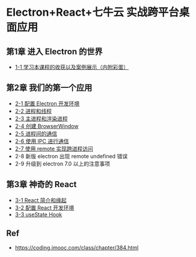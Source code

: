 # Electron+React+七牛云 实战跨平台桌面应用

## 第1章 进入 Electron 的世界

* [1-1 学习本课程的收获以及案例展示（内附彩蛋）](./ch01-01)

## 第2章 我们的第一个应用

* [2-1 配置 Electron 开发环境](./ch02-01)
*  [2-2 进程和线程](./ch02-02)
*  [2-3 主进程和渲染进程](./ch02-03)
*  [2-4 创建 BrowserWindow](./ch02-04)
*  [2-5 进程间的通信](./ch02-05)
*  [2-6 使用 IPC 进行通信](./ch02-06)
*  [2-7 使用 remote 实现跨进程访问](./ch02-07)
*  2-8 新版 electron 出现 remote undefined 错误
*  2-9 升级到 electron 7.0 以上的注意事项


## 第3章 神奇的 React


* [3-1 React 简介和缘起](./ch03-01)
* [3-2 配置 React 开发环境](./ch03-02)
* [3-3 useState Hook](./ch03-03)


## Ref

* <https://coding.imooc.com/class/chapter/384.html>
